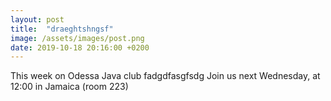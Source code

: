 ```yaml
---
layout: post
title:  "draeghtshngsf"
image: /assets/images/post.png
date: 2019-10-18 20:16:00 +0200
---
```


This week on Odessa Java club
fadgdfasgfsdg
Join us next Wednesday, at 12:00 in Jamaica (room 223)
